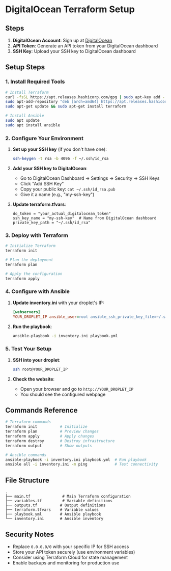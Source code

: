 # DigitalOcean Terraform Setup

## Steps

1. **DigitalOcean Account**: Sign up at [DigitalOcean](https://www.digitalocean.com/)
2. **API Token**: Generate an API token from your DigitalOcean dashboard
3. **SSH Key**: Upload your SSH key to DigitalOcean dashboard

## Setup Steps

### 1. Install Required Tools

```bash
# Install Terraform
curl -fsSL https://apt.releases.hashicorp.com/gpg | sudo apt-key add -
sudo apt-add-repository "deb [arch=amd64] https://apt.releases.hashicorp.com $(lsb_release -cs) main"
sudo apt-get update && sudo apt-get install terraform

# Install Ansible
sudo apt update
sudo apt install ansible
```

### 2. Configure Your Environment

1. **Set up your SSH key** (if you don't have one):
   ```bash
   ssh-keygen -t rsa -b 4096 -f ~/.ssh/id_rsa
   ```

2. **Add your SSH key to DigitalOcean**:
   - Go to DigitalOcean Dashboard → Settings → Security → SSH Keys
   - Click "Add SSH Key"
   - Copy your public key: `cat ~/.ssh/id_rsa.pub`
   - Give it a name (e.g., "my-ssh-key")

3. **Update terraform.tfvars**:
   ```hcl
   do_token = "your_actual_digitalocean_token"
   ssh_key_name = "my-ssh-key"  # Name from DigitalOcean dashboard
   private_key_path = "~/.ssh/id_rsa"
   ```

### 3. Deploy with Terraform

```bash
# Initialize Terraform
terraform init

# Plan the deployment
terraform plan

# Apply the configuration
terraform apply
```

### 4. Configure with Ansible

1. **Update inventory.ini** with your droplet's IP:
   ```ini
   [webservers]
   YOUR_DROPLET_IP ansible_user=root ansible_ssh_private_key_file=~/.ssh/id_rsa
   ```

2. **Run the playbook**:
   ```bash
   ansible-playbook -i inventory.ini playbook.yml
   ```

### 5. Test Your Setup

1. **SSH into your droplet**:
   ```bash
   ssh root@YOUR_DROPLET_IP
   ```

2. **Check the website**:
   - Open your browser and go to `http://YOUR_DROPLET_IP`
   - You should see the configured webpage

## Commands Reference

```bash
# Terraform commands
terraform init          # Initialize
terraform plan          # Preview changes
terraform apply         # Apply changes
terraform destroy       # Destroy infrastructure
terraform output        # Show outputs

# Ansible commands
ansible-playbook -i inventory.ini playbook.yml  # Run playbook
ansible all -i inventory.ini -m ping            # Test connectivity
```

## File Structure

```
.
├── main.tf              # Main Terraform configuration
├── variables.tf         # Variable definitions
├── outputs.tf          # Output definitions
├── terraform.tfvars    # Variable values
├── playbook.yml        # Ansible playbook
└── inventory.ini       # Ansible inventory
```

## Security Notes

- Replace `0.0.0.0/0` with your specific IP for SSH access
- Store your API token securely (use environment variables)
- Consider using Terraform Cloud for state management
- Enable backups and monitoring for production use